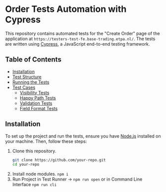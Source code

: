 # Order Tests Automation with Cypress

This repository contains automated tests for the "Create Order" page of the application at `https://testers-test-fe.base-trading.etpa.nl/`. The tests are written using [Cypress](https://www.cypress.io/), a JavaScript end-to-end testing framework.

## Table of Contents

- [Installation](#installation)
- [Test Structure](#test-structure)
- [Running the Tests](#running-the-tests)
- [Test Cases](#test-cases)
  - [Visibility Tests](#visibility-tests)
  - [Happy Path Tests](#happy-path-tests)
  - [Validation Tests](#validation-tests)
  - [Field Format Tests](#field-format-tests)

## Installation

To set up the project and run the tests, ensure you have [Node.js](https://nodejs.org/) installed on your machine. Then, follow these steps:

1. Clone this repository.
   ```bash
   git clone https://github.com/your-repo.git
   cd your-repo
2. Install node modules.
   `npm i`
3. Run Project in Test Runner -> `npm run open` or in Command Line Interface `npm run cli`
